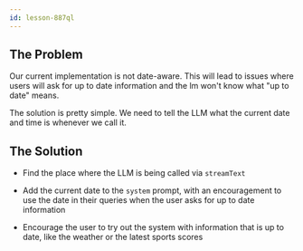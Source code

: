 ```yaml
---
id: lesson-887ql
---
```


## The Problem

Our current implementation is not date-aware. This will lead to issues where users will ask for up to date information and the lm won't know what "up to date" means.

The solution is pretty simple. We need to tell the LLM what the current date and time is whenever we call it.

## The Solution

- Find the place where the LLM is being called via `streamText`

- Add the current date to the `system` prompt, with an encouragement to use the date in their queries when the user asks for up to date information

- Encourage the user to try out the system with information that is up to date, like the weather or the latest sports scores
